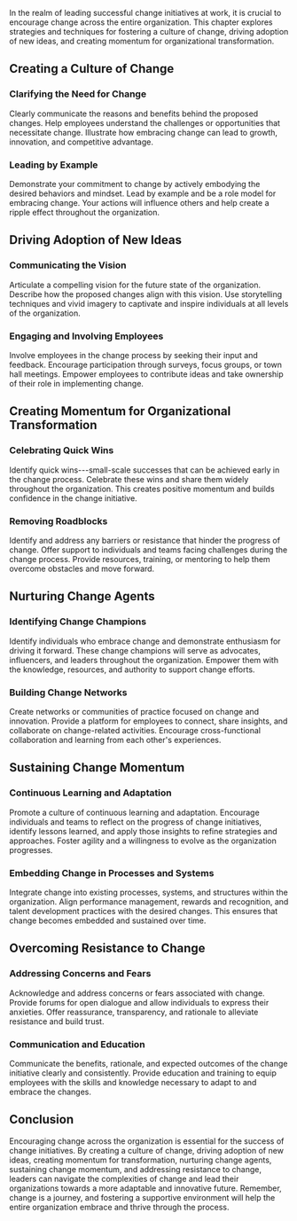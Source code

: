 
In the realm of leading successful change initiatives at work, it is crucial to encourage change across the entire organization. This chapter explores strategies and techniques for fostering a culture of change, driving adoption of new ideas, and creating momentum for organizational transformation.

Creating a Culture of Change
----------------------------

### Clarifying the Need for Change

Clearly communicate the reasons and benefits behind the proposed changes. Help employees understand the challenges or opportunities that necessitate change. Illustrate how embracing change can lead to growth, innovation, and competitive advantage.

### Leading by Example

Demonstrate your commitment to change by actively embodying the desired behaviors and mindset. Lead by example and be a role model for embracing change. Your actions will influence others and help create a ripple effect throughout the organization.

Driving Adoption of New Ideas
-----------------------------

### Communicating the Vision

Articulate a compelling vision for the future state of the organization. Describe how the proposed changes align with this vision. Use storytelling techniques and vivid imagery to captivate and inspire individuals at all levels of the organization.

### Engaging and Involving Employees

Involve employees in the change process by seeking their input and feedback. Encourage participation through surveys, focus groups, or town hall meetings. Empower employees to contribute ideas and take ownership of their role in implementing change.

Creating Momentum for Organizational Transformation
---------------------------------------------------

### Celebrating Quick Wins

Identify quick wins---small-scale successes that can be achieved early in the change process. Celebrate these wins and share them widely throughout the organization. This creates positive momentum and builds confidence in the change initiative.

### Removing Roadblocks

Identify and address any barriers or resistance that hinder the progress of change. Offer support to individuals and teams facing challenges during the change process. Provide resources, training, or mentoring to help them overcome obstacles and move forward.

Nurturing Change Agents
-----------------------

### Identifying Change Champions

Identify individuals who embrace change and demonstrate enthusiasm for driving it forward. These change champions will serve as advocates, influencers, and leaders throughout the organization. Empower them with the knowledge, resources, and authority to support change efforts.

### Building Change Networks

Create networks or communities of practice focused on change and innovation. Provide a platform for employees to connect, share insights, and collaborate on change-related activities. Encourage cross-functional collaboration and learning from each other's experiences.

Sustaining Change Momentum
--------------------------

### Continuous Learning and Adaptation

Promote a culture of continuous learning and adaptation. Encourage individuals and teams to reflect on the progress of change initiatives, identify lessons learned, and apply those insights to refine strategies and approaches. Foster agility and a willingness to evolve as the organization progresses.

### Embedding Change in Processes and Systems

Integrate change into existing processes, systems, and structures within the organization. Align performance management, rewards and recognition, and talent development practices with the desired changes. This ensures that change becomes embedded and sustained over time.

Overcoming Resistance to Change
-------------------------------

### Addressing Concerns and Fears

Acknowledge and address concerns or fears associated with change. Provide forums for open dialogue and allow individuals to express their anxieties. Offer reassurance, transparency, and rationale to alleviate resistance and build trust.

### Communication and Education

Communicate the benefits, rationale, and expected outcomes of the change initiative clearly and consistently. Provide education and training to equip employees with the skills and knowledge necessary to adapt to and embrace the changes.

Conclusion
----------

Encouraging change across the organization is essential for the success of change initiatives. By creating a culture of change, driving adoption of new ideas, creating momentum for transformation, nurturing change agents, sustaining change momentum, and addressing resistance to change, leaders can navigate the complexities of change and lead their organizations towards a more adaptable and innovative future. Remember, change is a journey, and fostering a supportive environment will help the entire organization embrace and thrive through the process.
